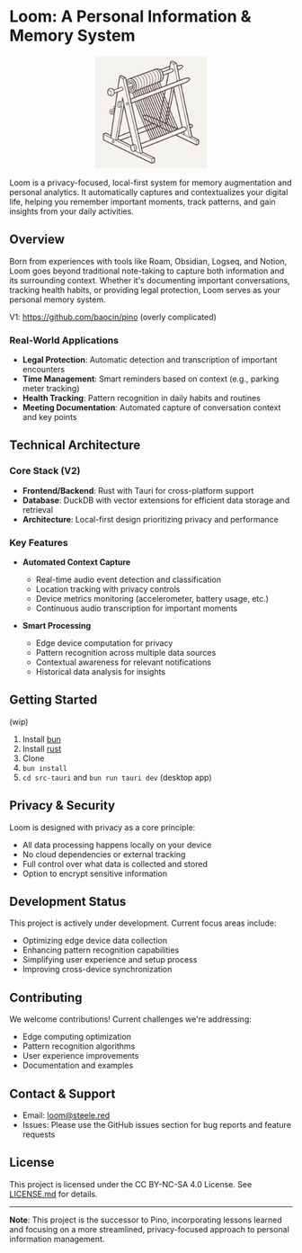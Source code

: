 # Loom: A Personal Information & Memory System

<div align="center">
  <img src="public/loom.svg" alt="Loom Logo" width="200" height="200">
</div>

Loom is a privacy-focused, local-first system for memory augmentation and personal analytics. It automatically captures and contextualizes your digital life, helping you remember important moments, track patterns, and gain insights from your daily activities.

## Overview

Born from experiences with tools like Roam, Obsidian, Logseq, and Notion, Loom goes beyond traditional note-taking to capture both information and its surrounding context. Whether it's documenting important conversations, tracking health habits, or providing legal protection, Loom serves as your personal memory system.

V1: https://github.com/baocin/pino (overly complicated)

### Real-World Applications

- **Legal Protection**: Automatic detection and transcription of important encounters
- **Time Management**: Smart reminders based on context (e.g., parking meter tracking)
- **Health Tracking**: Pattern recognition in daily habits and routines
- **Meeting Documentation**: Automated capture of conversation context and key points

## Technical Architecture

### Core Stack (V2)
- **Frontend/Backend**: Rust with Tauri for cross-platform support
- **Database**: DuckDB with vector extensions for efficient data storage and retrieval
- **Architecture**: Local-first design prioritizing privacy and performance

### Key Features

- **Automated Context Capture**
  - Real-time audio event detection and classification
  - Location tracking with privacy controls
  - Device metrics monitoring (accelerometer, battery usage, etc.)
  - Continuous audio transcription for important moments
  
- **Smart Processing**
  - Edge device computation for privacy
  - Pattern recognition across multiple data sources
  - Contextual awareness for relevant notifications
  - Historical data analysis for insights

## Getting Started
(wip)
1. Install [bun](https://bun.sh/)
2. Install [rust](https://www.rust-lang.org/tools/install)
3. Clone
4. `bun install`
5. `cd src-tauri` and `bun run tauri dev` (desktop app)

## Privacy & Security

Loom is designed with privacy as a core principle:
- All data processing happens locally on your device
- No cloud dependencies or external tracking
- Full control over what data is collected and stored
- Option to encrypt sensitive information

## Development Status

This project is actively under development. Current focus areas include:
- Optimizing edge device data collection
- Enhancing pattern recognition capabilities
- Simplifying user experience and setup process
- Improving cross-device synchronization

## Contributing

We welcome contributions! Current challenges we're addressing:
- Edge computing optimization
- Pattern recognition algorithms
- User experience improvements
- Documentation and examples

## Contact & Support

- Email: loom@steele.red
- Issues: Please use the GitHub issues section for bug reports and feature requests

## License

This project is licensed under the CC BY-NC-SA 4.0 License.
See [LICENSE.md](LICENSE.md) for details.

---

**Note**: This project is the successor to Pino, incorporating lessons learned and focusing on a more streamlined, privacy-focused approach to personal information management.
